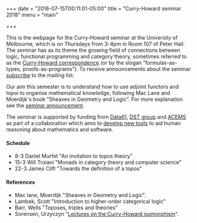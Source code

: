 +++
date = "2016-07-15T00:11:01-05:00"
title = "Curry-Howard seminar 2018"
menu = "main"

+++

This is the webpage for the Curry-Howard seminar at the University of Melbourne, which is on Thursdays from 3-4pm in Room 107 of Peter Hall. The seminar has as its theme the growing field of connections between logic, functional programming and category theory, sometimes referred to as the [Curry-Howard correspondence](https://en.wikipedia.org/wiki/Curry%E2%80%93Howard_correspondence) (or by the slogan "formulas-as-types, proofs-as-programs"). To receive announcements about the seminar [subscribe](http://www.tinyletter.com/dmurfet) to the mailing list. 

Our aim this semester is to understand how to use adjoint functors and topoi to organise mathematical knowledge, following Mac Lane and Moerdijk's book "Sheaves in Geometry and Logic". For more explanation see the [seminar announcement](http://therisingsea.org/notes/seminar-2018-sem1.pdf).

The seminar is supported by funding from [Data61](https://www.data61.csiro.au/), [DST group](https://www.dst.defence.gov.au/) and [ACEMS](https://acems.org.au/home) as part of a collaboration which aims to [develop new tools](http://therisingsea.org/notes/fmme.pdf) to aid human reasoning about mathematics and software.
  
#### Schedule

  * 8-3 Daniel Murfet "An invitation to topos theory"
  * 15-3 Will Troiani "Monads in category theory and computer science"
  * 22-3 James Clift "Towards the definition of a topos"
  
#### References

  * Mac lane, Moerdijk "Sheaves in Geometry and Logic".
  * Lambek, Scott "Introduction to higher-order categorical logic"
  * Barr, Wells "Toposes, triples and theories" 
  * Sorensen, Urzyczyn "[Lectures on the Curry-Howard isomorphism](http://bookzz.org/s/?q=Lectures+on+the+Curry-Howard+Isomorphism&yearFrom=&yearTo=&language=&extension=&t=0)".
